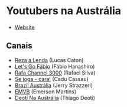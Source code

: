 # Youtubers na Austrália

* [Website](http://youtubers-na-australia.github.io)

## Canais

* [Reza a Lenda](https://goo.gl/mGgO67) (Lucas Caton)
* [Let's Go Fábio](https://goo.gl/ec414N) (Fábio Hanashiro)
* [Rafa Channel 3000](https://goo.gl/I9I3Yl) (Rafael Silva)
* [Se joga - cara!](https://goo.gl/hboSjB) (Cadu Cassau)
* [Brazil Austrália](https://goo.gl/ok84Eg) (Jerry Strazzeri)
* [EMVB](https://goo.gl/YEj5sR) (Emerson Martins)
* [Deoti Na Austrália](https://goo.gl/iWMvzx) (Thiago Deoti)
